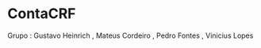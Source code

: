 # ContaCRF
Grupo : Gustavo Heinrich
        , Mateus Cordeiro
        , Pedro Fontes
        , Vinicius Lopes 
